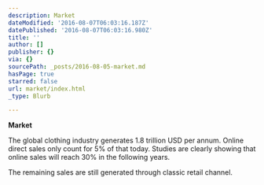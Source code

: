 ```yaml
---
description: Market
dateModified: '2016-08-07T06:03:16.187Z'
datePublished: '2016-08-07T06:03:16.980Z'
title: ''
author: []
publisher: {}
via: {}
sourcePath: _posts/2016-08-05-market.md
hasPage: true
starred: false
url: market/index.html
_type: Blurb

---
```

**Market**

The global clothing industry generates 1.8 trillion USD per annum. Online direct sales only count for 5% of that today. Studies are clearly showing that online sales will reach 30% in the following years.

The remaining sales are still generated through classic retail channel.